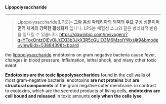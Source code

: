 **Lipopolysaccharide**

----
>Lipopolysaccharide(LPS)는 **그람 음성 박테리아의 외벽의 주요 구성 성분이며 면역 체계의 강력한 활성화제** 입니다. LPS는 패혈성 쇼크와 같은 병리학적 반응을 일으킬 수 있습니다.
>https://dawinbio.com/invivogen/?q=YToxOntzOjEyOiJrZXl3b3JkX3R5cGUiO3M6MzoiYWxsIjt9&bmode=view&idx=5388439&t=board

the [lipopolysaccharide](LPS) endotoxins on gram negative bacteria cause fever, changes in blood pressure, inflamation, lethal shock, and many other toxic event

**Endotoxins are the toxic lipopolysaccharides** found in the cell walls of most gram-negative bacteria. endotoxins **are not proteins** but **are structural components** of the gram negative outer membrane. in contrast to exotoxins, which are the secreted products of living cells, **endotoxins are cell bound and released** in toxic amounts **only when the cells lyse**